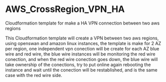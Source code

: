 # AWS_CrossRegion_VPN_HA
Cloudformation template for make a HA VPN connection between two aws regions

This Cloudformation template will create a VPN between two aws regions, using openswan and amazon linux instances, the template is make for 2 AZ per region, one independent vpn conection will be create for each AZ blue wire and red wire, the blue wire instances will be monitoring the red wire conection, and when the red wire conection goes down, the blue wire will take ownership of the conections, try to put online again rebooting the instance and wait until the conection will be restablished, and is the same case with the red wire side.
